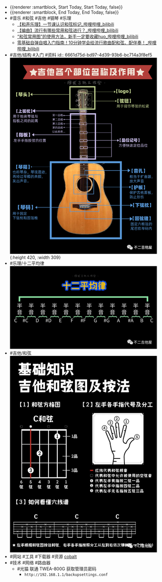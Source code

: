 - {{renderer :smartblock, Start Today, Start Today, false}}
- {{renderer :smartblock, End Today, End Today, false}}
- #音乐 #和弦 #吉他 #钢琴 #乐理
	- [【和声乐理】一节课认识和弦标记_哔哩哔哩_bilibili](https://www.bilibili.com/video/av589777443/)
	- [【编曲】流行有哪些常用和弦进行？_哔哩哔哩_bilibili](https://www.bilibili.com/video/av417371664/)
	- [“和弦常用图”的使用方法，新手一定要收藏huo_哔哩哔哩_bilibili](https://www.bilibili.com/video/av509002605/)
	- [零基础自弹自唱入门指南！10分钟学会给流行歌曲配和弦、配伴奏！_哔哩哔哩_bilibili](https://www.bilibili.com/video/BV1xf4y1Q7bE/?p=1&t=0&vd_source=b50bf99a218887e785dac60c16684ed3)
- #吉他/结构 #入门 #资料
  id:: 6661d75d-bd97-4d39-93b6-bc714a3f8ef5
  ![微信图片_20240606233251.png](../assets/微信图片_20240606233251_1717688158431_0.png){:height 420, :width 309}
- #乐理/十二平均律
  ![微信图片_20240606233258.jpg](../assets/微信图片_20240606233258_1717688164089_0.jpg)
- #吉他/和弦
  ![微信图片_20240606233254.jpg](../assets/微信图片_20240606233254_1717688167703_0.jpg)
- #网站 #工具 #下载器 #资源 [cobalt](https://cobalt.tools/)
- #技术 #网络 #路由器
	- #光猫 联通 TWEA-800G 获取管理员密码
		- `http://192.168.1.1/backupsettings.conf`